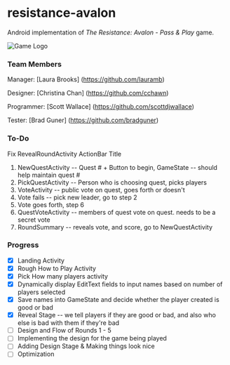 # resistance-avalon
Android implementation of <em>The Resistance: Avalon - Pass &amp; Play</em> game.

![Game Logo](https://github.com/scottdjwallace/resistance-avalon/blob/master/img/mainlogo.png)

### Team Members

Manager: [Laura Brooks] (https://github.com/lauramb)

Designer: [Christina Chan] (https://github.com/cchawn)

Programmer: [Scott Wallace] (https://github.com/scottdjwallace)

Tester: [Brad Guner] (https://github.com/bradguner)

### To-Do
Fix RevealRoundActivity ActionBar Title

1. NewQuestActivity -- Quest # + Button to begin, GameState -- should help maintain quest #
2. PickQuestActivity -- Person who is choosing quest, picks players
3. VoteActivity -- public vote on quest, goes forth or doesn't
4. Vote fails -- pick new leader, go to step 2
5. Vote goes forth, step 6
6. QuestVoteActivity -- members of quest vote on quest. needs to be a secret vote
7. RoundSummary -- reveals vote, and score, go to NewQuestActivity

### Progress
- [x] Landing Activity
- [x] Rough How to Play Activity
- [x] Pick How many players activity
- [x] Dynamically display EditText fields to input names based on number of players selected
- [x] Save names into GameState and decide whether the player created is good or bad
- [x] Reveal Stage -- we tell players if they are good or bad, and also who else is bad with them if they're bad
- [ ] Design and Flow of Rounds 1 - 5 
- [ ] Implementing the design for the game being played
- [ ] Adding Design Stage & Making things look nice
- [ ] Optimization
